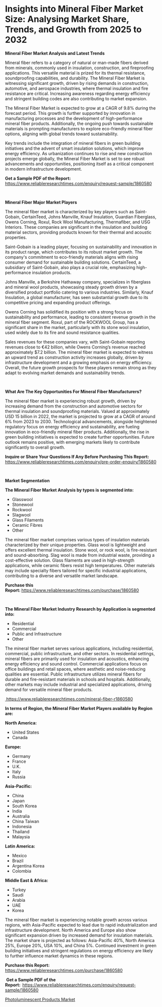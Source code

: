 <p><h1>Insights into Mineral Fiber Market Size: Analysing Market Share, Trends, and Growth from 2025 to 2032</h1></p><p><strong>Mineral Fiber Market Analysis and Latest Trends</strong></p>
<p><p>Mineral fiber refers to a category of natural or man-made fibers derived from minerals, commonly used in insulation, construction, and fireproofing applications. This versatile material is prized for its thermal resistance, soundproofing capabilities, and durability. The Mineral Fiber Market is witnessing significant growth, driven by rising demands in construction, automotive, and aerospace industries, where thermal insulation and fire resistance are critical. Increasing awareness regarding energy efficiency and stringent building codes are also contributing to market expansion.</p><p>The Mineral Fiber Market is expected to grow at a CAGR of 9.8% during the forecast period. This growth is further supported by innovation in manufacturing processes and the development of high-performance mineral fiber products. Additionally, the ongoing push towards sustainable materials is prompting manufacturers to explore eco-friendly mineral fiber options, aligning with global trends toward sustainability.</p><p>Key trends include the integration of mineral fibers in green building initiatives and the advent of smart insulation solutions, which improve energy efficiency. As urbanization continues to rise and new construction projects emerge globally, the Mineral Fiber Market is set to see robust advancements and opportunities, positioning itself as a critical component in modern infrastructure development.</p></p>
<p><strong>Get a Sample PDF of the Report:&nbsp;</strong> <a href="https://www.reliableresearchtimes.com/enquiry/request-sample/1860580?utm_campaign=3067&utm_medium=2&utm_source=Github&utm_content=ia&utm_term=02042025&utm_id=mineral-fiber">https://www.reliableresearchtimes.com/enquiry/request-sample/1860580</a></p>
<p>&nbsp;</p>
<p><strong>Mineral Fiber Major Market Players</strong></p>
<p><p>The mineral fiber market is characterized by key players such as Saint-Gobain, CertainTeed, Johns Manville, Knauf Insulation, Guardian Fiberglass, Owens Corning, Roxul, Rock Wool Manufacturing, Thermafiber, and USG Interiors. These companies are significant in the insulation and building material sectors, providing products known for their thermal and acoustic properties.</p><p>Saint-Gobain is a leading player, focusing on sustainability and innovation in its product range, which contributes to its robust market growth. The company's commitment to eco-friendly materials aligns with rising consumer demand for sustainable building solutions. CertainTeed, a subsidiary of Saint-Gobain, also plays a crucial role, emphasizing high-performance insulation products.</p><p>Johns Manville, a Berkshire Hathaway company, specializes in fiberglass and mineral wool products, showcasing steady growth driven by a diversified product portfolio catering to various industries. Similarly, Knauf Insulation, a global manufacturer, has seen substantial growth due to its competitive pricing and expanding product offerings.</p><p>Owens Corning has solidified its position with a strong focus on sustainability and performance, leading to consistent revenue growth in the mineral fiber segment. Roxul, part of the ROCKWOOL Group, has a significant share in the market, particularly with its stone wool insulation, used widely due to its fire and sound resistance qualities.</p><p>Sales revenues for these companies vary, with Saint-Gobain reporting revenues close to €42 billion, while Owens Corning’s revenue reached approximately $7.2 billion. The mineral fiber market is expected to witness an upward trend as construction activity increases globally, driven by infrastructure development and a growing emphasis on energy efficiency. Overall, the future growth prospects for these players remain strong as they adapt to evolving market demands and sustainability trends.</p></p>
<p>&nbsp;</p>
<p><strong>What Are The Key Opportunities For Mineral Fiber Manufacturers?</strong></p>
<p><p>The mineral fiber market is experiencing robust growth, driven by increasing demand from the construction and automotive sectors for thermal insulation and soundproofing materials. Valued at approximately USD 15 billion in 2022, the market is projected to grow at a CAGR of around 6% from 2023 to 2030. Technological advancements, alongside heightened regulatory focus on energy efficiency and sustainability, are fueling innovation in eco-friendly mineral fiber products. Additionally, the rise in green building initiatives is expected to create further opportunities. Future outlook remains positive, with emerging markets likely to contribute significantly to overall growth.</p></p>
<p><strong>Inquire or Share Your Questions If Any Before Purchasing This Report:</strong> <a href="https://www.reliableresearchtimes.com/enquiry/pre-order-enquiry/1860580?utm_campaign=3067&utm_medium=2&utm_source=Github&utm_content=ia&utm_term=02042025&utm_id=mineral-fiber">https://www.reliableresearchtimes.com/enquiry/pre-order-enquiry/1860580</a></p>
<p>&nbsp;</p>
<p><strong>Market Segmentation</strong></p>
<p><strong>The Mineral Fiber Market Analysis by types is segmented into:</strong></p>
<p><ul><li>Glasswool</li><li>Stonewool</li><li>Rockwool</li><li>Slagwool</li><li>Glass Filaments</li><li>Ceramic Fibres</li><li>Other</li></ul></p>
<p><p>The mineral fiber market comprises various types of insulation materials characterized by their unique properties. Glass wool is lightweight and offers excellent thermal insulation. Stone wool, or rock wool, is fire-resistant and sound-absorbing. Slag wool is made from industrial waste, providing a cost-effective solution. Glass filaments are used in high-strength applications, while ceramic fibers resist high temperatures. Other materials may include specialty fibers tailored for specific industrial applications, contributing to a diverse and versatile market landscape.</p></p>
<p><strong>Purchase this Report:&nbsp;</strong><a href="https://www.reliableresearchtimes.com/purchase/1860580?utm_campaign=3067&utm_medium=2&utm_source=Github&utm_content=ia&utm_term=02042025&utm_id=mineral-fiber">https://www.reliableresearchtimes.com/purchase/1860580</a></p>
<p>&nbsp;</p>
<p><strong>The Mineral Fiber Market Industry Research by Application is segmented into:</strong></p>
<p><ul><li>Residential</li><li>Commercial</li><li>Public and Infrastructure</li><li>Other</li></ul></p>
<p><p>The mineral fiber market serves various applications, including residential, commercial, public infrastructure, and other sectors. In residential settings, mineral fibers are primarily used for insulation and acoustics, enhancing energy efficiency and sound control. Commercial applications focus on office buildings and retail spaces, where aesthetic and noise-reducing qualities are essential. Public infrastructure utilizes mineral fibers for durable and fire-resistant materials in schools and hospitals. Additionally, other markets may include industrial and specialized applications, driving demand for versatile mineral fiber products.</p></p>
<p><a href="https://www.reliableresearchtimes.com/mineral-fiber-r1860580?utm_campaign=3067&utm_medium=2&utm_source=Github&utm_content=ia&utm_term=02042025&utm_id=mineral-fiber">&nbsp;https://www.reliableresearchtimes.com/mineral-fiber-r1860580</a></p>
<p><strong>In terms of Region, the Mineral Fiber Market Players available by Region are:</strong></p>
<p>
    <p> <strong> North America: </strong>
        <ul>
            <li>United States</li>
            <li>Canada</li>
        </ul>
        </p> 
    <p> <strong> Europe: </strong>
        <ul>
            <li>Germany</li>
            <li>France</li>
            <li>U.K.</li>
            <li>Italy</li>
            <li>Russia</li>
        </ul>
        </p> 
    <p> <strong> Asia-Pacific: </strong>
        <ul>
            <li>China</li>
            <li>Japan</li>
            <li>South Korea</li>
            <li>India</li>
            <li>Australia</li>
            <li>China Taiwan</li>
            <li>Indonesia</li>
            <li>Thailand</li>
            <li>Malaysia</li>
        </ul>
        </p> 
    <p> <strong> Latin America: </strong>
        <ul>
            <li>Mexico</li>
            <li>Brazil</li>
            <li>Argentina Korea</li>
            <li>Colombia</li>
        </ul>
        </p> 
    <p> <strong> Middle East & Africa: </strong>
        <ul>
            <li>Turkey</li>
            <li>Saudi</li>
            <li>Arabia</li>
            <li>UAE</li>
            <li>Korea</li>
        </ul>
    </p>
    </p>
<p><p>The mineral fiber market is experiencing notable growth across various regions, with Asia-Pacific expected to lead due to rapid industrialization and infrastructure development. North America and Europe also show significant expansion driven by increased demand for insulation materials. The market share is projected as follows: Asia-Pacific 40%, North America 25%, Europe 20%, USA 10%, and China 5%. Continued investment in green building initiatives and stringent regulations on energy efficiency are likely to further influence market dynamics in these regions.</p></p>
<p><strong>Purchase this Report: </strong><a href="https://www.reliableresearchtimes.com/purchase/1860580?utm_campaign=3067&utm_medium=2&utm_source=Github&utm_content=ia&utm_term=02042025&utm_id=mineral-fiber">https://www.reliableresearchtimes.com/purchase/1860580</a></p>
<p>&nbsp;<strong>Get a Sample PDF of the Report:&nbsp;&nbsp;</strong><a href="https://www.reliableresearchtimes.com/enquiry/request-sample/1860580?utm_campaign=3067&utm_medium=2&utm_source=Github&utm_content=ia&utm_term=02042025&utm_id=mineral-fiber">https://www.reliableresearchtimes.com/enquiry/request-sample/1860580</a></p>
<p><strong></strong></p>
<p><p><a href="https://github.com/elodielamto06/Market-Research-Report-List-1/blob/main/photoluminescent-products-market.md?utm_campaign=3067&utm_medium=2&utm_source=Github&utm_content=ia&utm_term=02042025&utm_id=mineral-fiber">Photoluminescent Products Market</a></p></p>